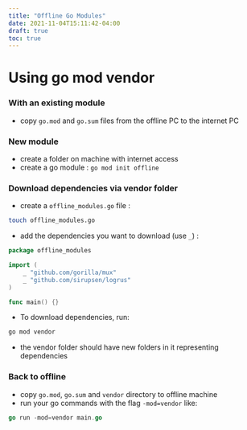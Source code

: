```yaml
---
title: "Offline Go Modules"
date: 2021-11-04T15:11:42-04:00
draft: true
toc: true
---
```


# Using go mod vendor

### With an existing module

- copy `go.mod` and `go.sum` files from the offline PC to the internet PC

### New module

- create a folder on machine with internet access
- create a go module : `go mod init offline` 

### Download dependencies via vendor folder

- create a `offline_modules.go` file :

```bash
touch offline_modules.go
```

- add the dependencies you want to download (use `_`) :

```go
package offline_modules

import (
	_ "github.com/gorilla/mux"
	_ "github.com/sirupsen/logrus"
)

func main() {}
```

- To download dependencies, run: 
 ```bash
 go mod vendor
 ```

- the vendor folder should have new folders in it representing dependencies

### Back to offline

- copy `go.mod`, `go.sum` and `vendor` directory to offline machine
- run your go commands with the flag `-mod=vendor` like:
```go
go run -mod=vendor main.go
 ```

